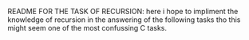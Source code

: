 README FOR THE TASK OF RECURSION:
here i hope to impliment the knowledge of recursion in the answering of the following tasks
tho this might seem one of the most confussing C tasks.
